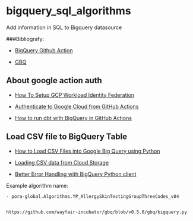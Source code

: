 # bigquery_sql_algorithms
Add information in SQL to Bigquery datasource

###Bibliografy: 
  
  - [BigQuery Github Action](https://github.com/jashparekh/bigquery-action)
  
  
  - [GBQ](https://github.com/wayfair-incubator/gbq)


## About google action auth

  - [How To Setup GCP Workload Identity Federation](https://alexanderhose.com/how-to-setup-gcp-workload-identity-federation/)

  - [Authenticate to Google Cloud from GitHub Actions](https://github.com/google-github-actions/auth)

  - [How to run dbt with BigQuery in GitHub Actions](https://medium.com/inthepipeline/how-to-run-dbt-with-bigquery-in-github-actions-97ccb1761f4b)


## Load CSV file to BigQuery Table 
  
  - [How to Load CSV Files into Google Big Query using Python](https://medium.com/@ganeshnv0/how-to-load-csv-files-into-google-big-query-using-python-d23ae827dd68)

  - [Loading CSV data from Cloud Storage](https://cloud.google.com/bigquery/docs/loading-data-cloud-storage-csv)

  - [Better Error Handling with BigQuery Python client](https://medium.com/google-cloud/better-error-handling-with-bigquery-python-client-1343582c7a1c)



  Example algorithm name:

    - pora-global.Algorithms.YP_AllergySkinTestingGroupThreeCodes_v04


    https://github.com/wayfair-incubator/gbq/blob/v0.5.0/gbq/bigquery.py